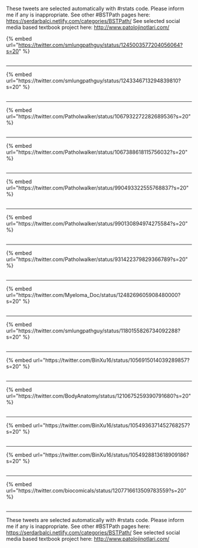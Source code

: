 

These tweets are selected automatically with #rstats code. Please inform me if any is inappropriate.
See other #BSTPath pages here: https://serdarbalci.netlify.com/categories/BSTPath/ 
See selected social media based textbook project here: http://www.patolojinotlari.com/

{% embed url="https://twitter.com/smlungpathguy/status/1245003577204056064?s=20" %}<br>
<br>
<hr>
{% embed url="https://twitter.com/smlungpathguy/status/1243346713294839810?s=20" %}<br>
<br>
<hr>
{% embed url="https://twitter.com/Patholwalker/status/1067932272282689536?s=20" %}<br>
<br>
<hr>
{% embed url="https://twitter.com/Patholwalker/status/1067388618115756032?s=20" %}<br>
<br>
<hr>
{% embed url="https://twitter.com/Patholwalker/status/990493322555768837?s=20" %}<br>
<br>
<hr>
{% embed url="https://twitter.com/Patholwalker/status/990130894974275584?s=20" %}<br>
<br>
<hr>
{% embed url="https://twitter.com/Patholwalker/status/931422379829366789?s=20" %}<br>
<br>
<hr>
{% embed url="https://twitter.com/Myeloma_Doc/status/1248269605908480000?s=20" %}<br>
<br>
<hr>
{% embed url="https://twitter.com/smlungpathguy/status/1180155826734092288?s=20" %}<br>
<br>
<hr>
{% embed url="https://twitter.com/BinXu16/status/1056915014039289857?s=20" %}<br>
<br>
<hr>
{% embed url="https://twitter.com/BodyAnatomy/status/1210675259390791680?s=20" %}<br>
<br>
<hr>
{% embed url="https://twitter.com/BinXu16/status/1054936371452768257?s=20" %}<br>
<br>
<hr>
{% embed url="https://twitter.com/BinXu16/status/1054928813618909186?s=20" %}<br>
<br>
<hr>
{% embed url="https://twitter.com/biocomicals/status/1207716613509783559?s=20" %}<br>
<br>
<hr>


These tweets are selected automatically with #rstats code. Please inform me if any is inappropriate.
See other #BSTPath pages here: https://serdarbalci.netlify.com/categories/BSTPath/ 
See selected social media based textbook project here: http://www.patolojinotlari.com/
